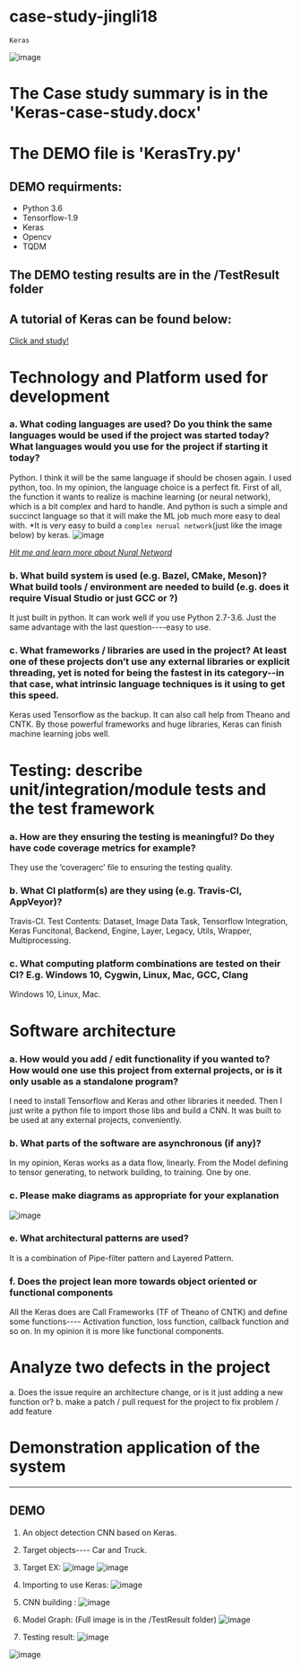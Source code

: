# case-study-jingli18
`Keras`  
  
![image](https://github.com/ec500-software-engineering/case-study-jingli18/raw/master/images/keras.jpg)

# The Case study summary is in the 'Keras-case-study.docx'
# The DEMO file is 'KerasTry.py'
## DEMO requirments:
* Python 3.6
* Tensorflow-1.9
* Keras
* Opencv
* TQDM
## The DEMO testing results are in the /TestResult folder
## A tutorial of Keras can be found below:

[Click and study!](https://www.datacamp.com/community/tutorials/deep-learning-python?utm_source=adwords_ppc&utm_campaignid=1658343521&utm_adgroupid=63833880615&utm_device=c&utm_keyword=keras&utm_matchtype=p&utm_network=g&utm_adpostion=1t1&utm_creative=319519154322&utm_targetid=aud-299261629654:kwd-295071417107&utm_loc_interest_ms=&utm_loc_physical_ms=9001996&gclid=CjwKCAjwqLblBRBYEiwAV3pCJkyW1QJ0SQ2EzX-33mb-S8egkO0EvWZEMwPdIVmLUPI3Hoe7MiSMLhoCSD8QAvD_BwE)

# Technology and Platform used for development
### a.	What coding languages are used? Do you think the same languages would be used if the project was started today? What languages would you use for the project if starting it today?
Python.
I think it will be the same language if should be chosen again. 
I used python, too. 
In my opinion, the language choice is a perfect fit. First of all, the function it wants to realize is machine learning (or neural network), which is a bit complex and hard to handle. And python is such a simple and succinct language so that it will make the ML job much more easy to deal with.
*It is very easy to build a `complex nerual network`(just like the image below) by keras.
![image](https://github.com/ec500-software-engineering/case-study-jingli18/raw/master/images/NN.png)  

[*Hit me and learn more about Nural Netword*](https://en.wikipedia.org/wiki/Artificial_neural_network)

### b.	What build system is used (e.g. Bazel, CMake, Meson)? What build tools / environment are needed to build (e.g. does it require Visual Studio or just GCC or ?)
It just built in python. It can work well if you use Python 2.7-3.6. Just the same advantage with the last question----easy to use.
### c.	What frameworks / libraries are used in the project? At least one of these projects don’t use any external libraries or explicit threading, yet is noted for being the fastest in its category--in that case, what intrinsic language techniques is it using to get this speed. 
Keras used Tensorflow as the backup. It can also call help from Theano and CNTK. 
By those powerful frameworks and huge libraries, Keras can finish machine learning jobs well.

# Testing: describe unit/integration/module tests and the test framework
### a.	How are they ensuring the testing is meaningful? Do they have code coverage metrics for example?
They use the ‘coveragerc’ file to ensuring the testing quality.
### b.	What CI platform(s) are they using (e.g. Travis-CI, AppVeyor)?
Travis-CI.
Test Contents: Dataset, Image Data Task, Tensorflow Integration, Keras Funcitonal, Backend, Engine, Layer, Legacy, Utils, Wrapper, Multiprocessing.
### c.	What computing platform combinations are tested on their CI? E.g. Windows 10, Cygwin, Linux, Mac, GCC, Clang
Windows 10, Linux, Mac.

# Software architecture
### a.	How would you add / edit functionality if you wanted to? How would one use this project from external projects, or is it only usable as a standalone program?
I need to install Tensorflow and Keras and other libraries it needed. Then I just write a python file to import those libs and build a CNN. It was built to be used at any external projects, conveniently.
### b.	What parts of the software are asynchronous (if any)?
In my opinion, Keras works as a data flow, linearly.
From the Model defining to tensor generating, to network building, to training. One by one.
### c.	Please make diagrams as appropriate for your explanation
  
![image](https://github.com/ec500-software-engineering/case-study-jingli18/raw/master/images/diagram.jpg)
  
### e.	What architectural patterns are used?
It is a combination of Pipe-filter pattern and Layered Pattern.
### f.	Does the project lean more towards object oriented or functional components
All the Keras does are Call Frameworks (TF of Theano of CNTK) and define some functions---- Activation function, loss function, callback function and so on. In my opinion it is more like functional components.
# Analyze two defects in the project
a.	Does the issue require an architecture change, or is it just adding a new function or?
b.	make a patch / pull request for the project to fix problem / add feature

# Demonstration application of the system
---------
## DEMO
1)	An object detection CNN based on Keras.
2)	Target objects---- Car and Truck.
3)	Target EX:
![image](https://github.com/ec500-software-engineering/case-study-jingli18/raw/master/images/truck.jpg)
![image](https://github.com/ec500-software-engineering/case-study-jingli18/raw/master/images/car.jpg)
  
4)	Importing to use Keras:
![image](https://github.com/ec500-software-engineering/case-study-jingli18/raw/master/images/import.png)

5)	CNN building : 
![image](https://github.com/ec500-software-engineering/case-study-jingli18/raw/master/images/CNN.jpg)

6)	Model Graph: (Full image is in the /TestResult folder)
![image](https://github.com/ec500-software-engineering/case-study-jingli18/raw/master/images/model.jpg)


7)	Testing result:
![image](https://github.com/ec500-software-engineering/case-study-jingli18/raw/master/TestResult/Accuracy.png)

![image](https://github.com/ec500-software-engineering/case-study-jingli18/raw/master/TestResult/Loss.png)





